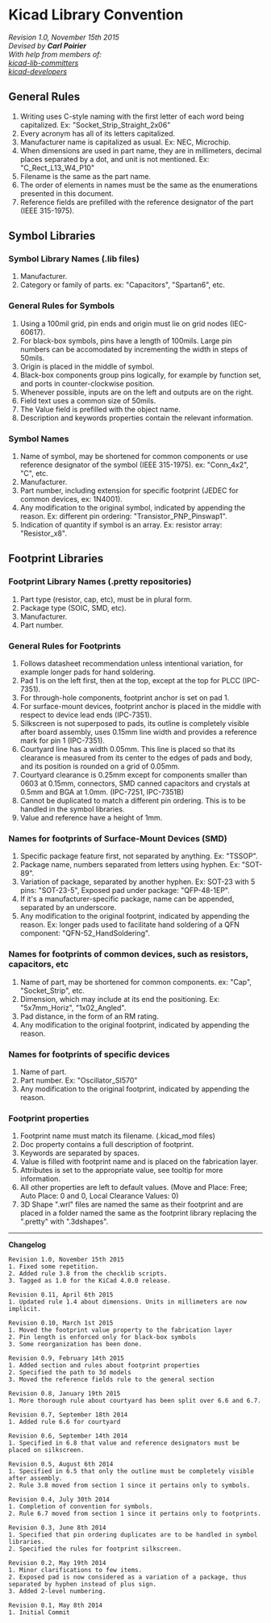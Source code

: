 # Kicad Library Convention

_Revision 1.0, November 15th 2015_  
_Devised by **Carl Poirier**_  
_With help from members of:_  
_[kicad-lib-committers](https://launchpad.net/~kicad-lib-committers)_  
_[kicad-developers](https://launchpad.net/~kicad-developers)_  

## General Rules

1. Writing uses C-style naming with the first letter of each word being capitalized. Ex: "Socket_Strip_Straight_2x06"
1. Every acronym has all of its letters capitalized.
1. Manufacturer name is capitalized as usual. Ex: NEC, Microchip.
1. When dimensions are used in part name, they are in millimeters, decimal places separated by a dot, and unit is not mentioned. Ex: "C_Rect_L13_W4_P10"
1. Filename is the same as the part name.
1. The order of elements in names must be the same as the enumerations presented in this document.
1. Reference fields are prefilled with the reference designator of the part (IEEE 315-1975).

## Symbol Libraries

### Symbol Library Names (.lib files)

1. Manufacturer.
1. Category or family of parts. ex: "Capacitors", "Spartan6", etc.

### General Rules for Symbols

1. Using a 100mil grid, pin ends and origin must lie on grid nodes (IEC-60617).
1. For black-box symbols, pins have a length of 100mils. Large pin numbers can be accomodated by incrementing the width in steps of 50mils.
1. Origin is placed in the middle of symbol.
1. Black-box components group pins logically, for example by function set, and ports in counter-clockwise position.
1. Whenever possible, inputs are on the left and outputs are on the right.
1. Field text uses a common size of 50mils.
1. The Value field is prefilled with the object name.
1. Description and keywords properties contain the relevant information.

### Symbol Names

1. Name of symbol, may be shortened for common components or use reference designator of the symbol (IEEE 315-1975). ex: "Conn_4x2", "C", etc.
1. Manufacturer.
1. Part number, including extension for specific footprint (JEDEC for common devices, ex: 1N4001).
1. Any modification to the original symbol, indicated by appending the reason. Ex: different pin ordering: "Transistor_PNP_Pinswap1".
1. Indication of quantity if symbol is an array. Ex: resistor array: "Resistor_x8".

## Footprint Libraries

### Footprint Library Names (.pretty repositories)

1. Part type (resistor, cap, etc), must be in plural form.
1. Package type (SOIC, SMD, etc).
1. Manufacturer.
1. Part number.

### General Rules for Footprints

1. Follows datasheet recommendation unless intentional variation, for example longer pads for hand soldering.
1. Pad 1 is on the left first, then at the top, except at the top for PLCC (IPC-7351).
1. For through-hole components, footprint anchor is set on pad 1.
1. For surface-mount devices, footprint anchor is placed in the middle with respect to device lead ends (IPC-7351).
1. Silkscreen is not superposed to pads, its outline is completely visible after board assembly, uses 0.15mm line width and provides a reference mark for pin 1 (IPC-7351).
1. Courtyard line has a width 0.05mm. This line is placed so that its clearance is measured from its center to the edges of pads and body, and its position is rounded on a grid of 0.05mm.
1. Courtyard clearance is 0.25mm except for components smaller than 0603 at 0.15mm, connectors, SMD canned capacitors and crystals at 0.5mm and BGA at 1.0mm. (IPC-7251, IPC-7351B)
1. Cannot be duplicated to match a different pin ordering. This is to be handled in the symbol libraries.
1. Value and reference have a height of 1mm.

### Names for footprints of Surface-Mount Devices (SMD)

1. Specific package feature first, not separated by anything. Ex: "TSSOP".
1. Package name, numbers separated from letters using hyphen. Ex: "SOT-89".
1. Variation of package, separated by another hyphen. Ex: SOT-23 with 5 pins: "SOT-23-5", Exposed pad under package: "QFP-48-1EP".
1. If it's a manufacturer-specific package, name can be appended, separated by an underscore.
1. Any modification to the original footprint, indicated by appending the reason. Ex: longer pads used to facilitate hand soldering of a QFN component: "QFN-52_HandSoldering".

### Names for footprints of common devices, such as resistors, capacitors, etc

1. Name of part, may be shortened for common components. ex: "Cap", "Socket_Strip", etc.
1. Dimension, which may include at its end the positioning. Ex: "5x7mm_Horiz", "1x02_Angled".
1. Pad distance, in the form of an RM rating.
1. Any modification to the original footprint, indicated by appending the reason.

### Names for footprints of specific devices

1. Name of part.
1. Part number. Ex: "Oscillator_SI570"
1. Any modification to the original footprint, indicated by appending the reason.


### Footprint properties

1. Footprint name must match its filename. (.kicad_mod files)
1. Doc property contains a full description of footprint.
1. Keywords are separated by spaces.
1. Value is filled with footprint name and is placed on the fabrication layer.
1. Attributes is set to the appropriate value, see tooltip for more information.
1. All other properties are left to default values. (Move and Place: Free; Auto Place: 0 and 0,  Local Clearance Values: 0)
1. 3D Shape ".wrl" files are named the same as their footprint and are placed in a folder named the same as the footprint library replacing the ".pretty" with ".3dshapes".

***

**Changelog**

    Revision 1.0, November 15th 2015
    1. Fixed some repetition.
    2. Added rule 3.8 from the checklib scripts.
    3. Tagged as 1.0 for the KiCad 4.0.0 release.

    Revision 0.11, April 6th 2015
    1. Updated rule 1.4 about dimensions. Units in millimeters are now implicit.

    Revision 0.10, March 1st 2015
    1. Moved the footprint value property to the fabrication layer
    2. Pin length is enforced only for black-box symbols
    3. Some reorganization has been done.

    Revision 0.9, February 14th 2015
    1. Added section and rules about footprint properties
    2. Specified the path to 3d models
    3. Moved the reference fields rule to the general section

    Revision 0.8, January 19th 2015
    1. More thorough rule about courtyard has been split over 6.6 and 6.7.

    Revision 0.7, September 18th 2014
    1. Added rule 6.6 for courtyard

    Revision 0.6, September 14th 2014
    1. Specified in 6.8 that value and reference designators must be placed on silkscreen.

    Revision 0.5, August 6th 2014
    1. Specified in 6.5 that only the outline must be completely visible after assembly.
    2. Rule 3.8 moved from section 1 since it pertains only to symbols.

    Revision 0.4, July 30th 2014
    1. Completion of convention for symbols.
    2. Rule 6.7 moved from section 1 since it pertains only to footprints.

    Revision 0.3, June 8th 2014
    1. Specified that pin ordering duplicates are to be handled in symbol libraries.
    2. Specified the rules for footprint silkscreen.

    Revision 0.2, May 19th 2014
    1. Minor clarifications to few items.
    2. Exposed pad is now considered as a variation of a package, thus separated by hyphen instead of plus sign.
    3. Added 2-level numbering.

    Revision 0.1, May 8th 2014
    1. Initial Commit